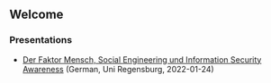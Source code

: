 ## Welcome 

### Presentations
* [Der Faktor Mensch, Social Engineering und Information Security Awareness](https://bs83.de/ur/2022/2022-01-24-UR-sicherheitsmanagement-student.pdf) (German, Uni Regensburg, 2022-01-24)
